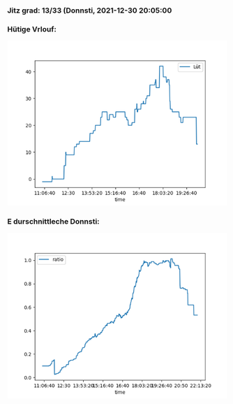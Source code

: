 ### Jitz grad: 13/33 (Donnsti, 2021-12-30 20:05:00

### Hütige Vrlouf:
![Graph](Today.png)

### E durschnittleche Donnsti:
![Graph](Donnsti.png)